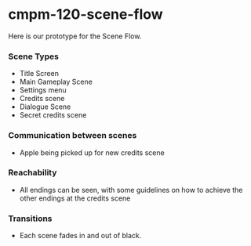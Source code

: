 # cmpm-120-scene-flow

Here is our prototype for the Scene Flow.
### Scene Types
- Title Screen
- Main Gameplay Scene
- Settings menu
- Credits scene
- Dialogue Scene
- Secret credits scene

### Communication between scenes
- Apple being picked up for new credits scene

### Reachability
- All endings can be seen, with some guidelines on how to achieve the other endings at the credits scene

### Transitions
- Each scene fades in and out of black.
